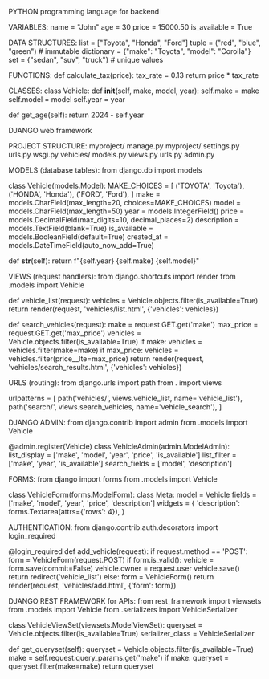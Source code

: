 PYTHON programming language for backend

VARIABLES:
name = "John"
age = 30
price = 15000.50
is_available = True

DATA STRUCTURES:
list = ["Toyota", "Honda", "Ford"]
tuple = ("red", "blue", "green") # immutable
dictionary = {"make": "Toyota", "model": "Corolla"}
set = {"sedan", "suv", "truck"} # unique values

FUNCTIONS:
def calculate_tax(price):
tax_rate = 0.13
return price * tax_rate

CLASSES:
class Vehicle:
def __init__(self, make, model, year):
self.make = make
self.model = model
self.year = year

def get_age(self):
return 2024 - self.year

DJANGO web framework

PROJECT STRUCTURE:
myproject/
manage.py
myproject/
settings.py
urls.py
wsgi.py
vehicles/
models.py
views.py
urls.py
admin.py

MODELS (database tables):
from django.db import models

class Vehicle(models.Model):
MAKE_CHOICES = [
('TOYOTA', 'Toyota'),
('HONDA', 'Honda'),
('FORD', 'Ford'),
]
make = models.CharField(max_length=20, choices=MAKE_CHOICES)
model = models.CharField(max_length=50)
year = models.IntegerField()
price = models.DecimalField(max_digits=10, decimal_places=2)
description = models.TextField(blank=True)
is_available = models.BooleanField(default=True)
created_at = models.DateTimeField(auto_now_add=True)

def __str__(self):
return f"{self.year} {self.make} {self.model}"

VIEWS (request handlers):
from django.shortcuts import render
from .models import Vehicle

def vehicle_list(request):
vehicles = Vehicle.objects.filter(is_available=True)
return render(request, 'vehicles/list.html', {'vehicles': vehicles})

def search_vehicles(request):
make = request.GET.get('make')
max_price = request.GET.get('max_price')
vehicles = Vehicle.objects.filter(is_available=True)
if make:
vehicles = vehicles.filter(make=make)
if max_price:
vehicles = vehicles.filter(price__lte=max_price)
return render(request, 'vehicles/search_results.html', {'vehicles': vehicles})

URLS (routing):
from django.urls import path
from . import views

urlpatterns = [
path('vehicles/', views.vehicle_list, name='vehicle_list'),
path('search/', views.search_vehicles, name='vehicle_search'),
]

DJANGO ADMIN:
from django.contrib import admin
from .models import Vehicle

@admin.register(Vehicle)
class VehicleAdmin(admin.ModelAdmin):
list_display = ['make', 'model', 'year', 'price', 'is_available']
list_filter = ['make', 'year', 'is_available']
search_fields = ['model', 'description']

FORMS:
from django import forms
from .models import Vehicle

class VehicleForm(forms.ModelForm):
class Meta:
model = Vehicle
fields = ['make', 'model', 'year', 'price', 'description']
widgets = {
'description': forms.Textarea(attrs={'rows': 4}),
}

AUTHENTICATION:
from django.contrib.auth.decorators import login_required

@login_required
def add_vehicle(request):
if request.method == 'POST':
form = VehicleForm(request.POST)
if form.is_valid():
vehicle = form.save(commit=False)
vehicle.owner = request.user
vehicle.save()
return redirect('vehicle_list')
else:
form = VehicleForm()
return render(request, 'vehicles/add.html', {'form': form})

DJANGO REST FRAMEWORK for APIs:
from rest_framework import viewsets
from .models import Vehicle
from .serializers import VehicleSerializer

class VehicleViewSet(viewsets.ModelViewSet):
queryset = Vehicle.objects.filter(is_available=True)
serializer_class = VehicleSerializer

def get_queryset(self):
queryset = Vehicle.objects.filter(is_available=True)
make = self.request.query_params.get('make')
if make:
queryset = queryset.filter(make=make)
return queryset